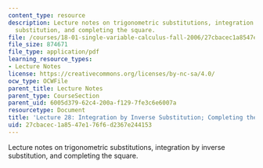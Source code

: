 ```yaml
---
content_type: resource
description: Lecture notes on trigonometric substitutions, integration by inverse
  substitution, and completing the square.
file: /courses/18-01-single-variable-calculus-fall-2006/27cbacec1a8547e176f6d2367e244153_lec28.pdf
file_size: 874671
file_type: application/pdf
learning_resource_types:
- Lecture Notes
license: https://creativecommons.org/licenses/by-nc-sa/4.0/
ocw_type: OCWFile
parent_title: Lecture Notes
parent_type: CourseSection
parent_uid: 6005d379-62c4-200a-f129-7fe3c6e6007a
resourcetype: Document
title: 'Lecture 28: Integration by Inverse Substitution; Completing the Square'
uid: 27cbacec-1a85-47e1-76f6-d2367e244153
---
```

Lecture notes on trigonometric substitutions, integration by inverse substitution, and completing the square.